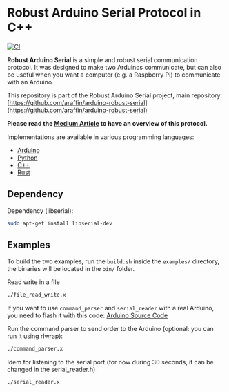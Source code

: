 # Robust Arduino Serial Protocol in C++

[![CI](https://github.com/araffin/cpp-arduino-serial/workflows/CI/badge.svg)](https://github.com/araffin/cpp-arduino-serial/actions/workflows/ci.yml)


**Robust Arduino Serial** is a simple and robust serial communication protocol. It was designed to make two Arduinos communicate, but can also be useful when you want a computer (e.g. a Raspberry Pi) to communicate with an Arduino.

This repository is part of the Robust Arduino Serial project, main repository: [https://github.com/araffin/arduino-robust-serial](https://github.com/araffin/arduino-robust-serial)

**Please read the [Medium Article](https://medium.com/@araffin/simple-and-robust-computer-arduino-serial-communication-f91b95596788) to have an overview of this protocol.**

Implementations are available in various programming languages:

- [Arduino](https://github.com/araffin/arduino-robust-serial)
- [Python](https://github.com/araffin/python-arduino-serial)
- [C++](https://github.com/araffin/cpp-arduino-serial)
- [Rust](https://github.com/araffin/rust-arduino-serial)

## Dependency

Dependency (libserial):
```bash
sudo apt-get install libserial-dev
```

## Examples

To build the two examples, run the `build.sh` inside the `examples/` directory, the binaries will be located in the `bin/` folder.

Read write in a file
```bash
./file_read_write.x
```

If you want to use `command_parser` and `serial_reader` with a real Arduino, you need to flash it with this code:
[Arduino Source Code](https://github.com/araffin/arduino-robust-serial/tree/master/arduino-board/)

Run the command parser to send order to the Arduino (optional: you can run it using rlwrap):
```bash
./command_parser.x
```

Idem for listening to the serial port (for now during 30 seconds, it can be changed in the serial_reader.h)
```bash
./serial_reader.x
```
